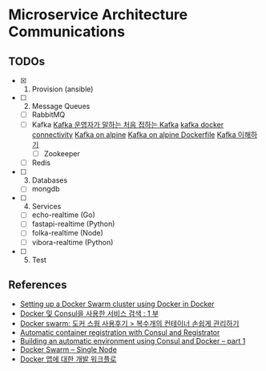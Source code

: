 # Microservice Architecture Communications

## TODOs
* [x] 1. Provision (ansible)
* [ ] 2. Message Queues
  * [ ] RabbitMQ
  * [ ] Kafka
    [Kafka 운영자가 말하는 처음 접하는 Kafka](https://www.popit.kr/kafka-%EC%9A%B4%EC%98%81%EC%9E%90%EA%B0%80-%EB%A7%90%ED%95%98%EB%8A%94-%EC%B2%98%EC%9D%8C-%EC%A0%91%ED%95%98%EB%8A%94-kafka/)
    [kafka docker connectivity](https://github.com/wurstmeister/kafka-docker/wiki/Connectivity)
    [Kafka on alpine](https://github.com/blacktop/docker-kafka-alpine)
    [Kafka on alpine Dockerfile](https://hub.docker.com/r/blacktop/kafka/dockerfile)
    [Kafka 이해하기](https://medium.com/@umanking/%EC%B9%B4%ED%94%84%EC%B9%B4%EC%97%90-%EB%8C%80%ED%95%B4%EC%84%9C-%EC%9D%B4%EC%95%BC%EA%B8%B0-%ED%95%98%EA%B8%B0%EC%A0%84%EC%97%90-%EB%A8%BC%EC%A0%80-data%EC%97%90-%EB%8C%80%ED%95%B4%EC%84%9C-%EC%9D%B4%EC%95%BC%EA%B8%B0%ED%95%B4%EB%B3%B4%EC%9E%90-d2e3ca2f3c2)
    * [ ] Zookeeper
  * [ ] Redis
* [ ] 3. Databases
  * [ ] mongdb
* [ ] 4. Services
  * [ ] echo-realtime (Go)
  * [ ] fastapi-realtime (Python)
  * [ ] folka-realtime (Node)
  * [ ] vibora-realtime (Python)
* [ ] 5. Test

## References
* [Setting up a Docker Swarm cluster using Docker in Docker](https://callistaenterprise.se/blogg/teknik/2017/12/18/docker-in-swarm-mode-on-docker-in-docker/)
* [Docker 및 Consul을 사용한 서비스 검색 : 1 부](http://www.smartjava.org/content/service-discovery-docker-and-consul-part-1/)
* [Docker swarm: 도커 스웜 사용후기 > 복수개의 컨테이너 손쉽게 관리하기](https://hidekuma.github.io/docker/swarm/docker-swarm/)
* [Automatic container registration with Consul and Registrator](https://jlordiales.me/posts/2015/02/automatic-container-registration-with-consul-and-registrator/)
* [Building an automatic environment using Consul and Docker – part 1](https://www.spirulasystems.com/blog/2015/06/25/building-an-automatic-environment-using-consul-and-docker-part-1/)
* [Docker Swarm – Single Node](https://www.spirulasystems.com/blog/2015/07/02/automatic-environment-using-consul-and-docker-swarm-part-2/)
* [Docker 앱에 대한 개발 워크플로](https://docs.microsoft.com/ko-kr/dotnet/architecture/microservices/docker-application-development-process/docker-app-development-workflow)